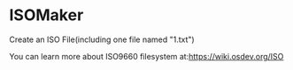 # ISOMaker
Create an ISO File(including one file named "1.txt")

You can learn more about ISO9660 filesystem at:https://wiki.osdev.org/ISO
